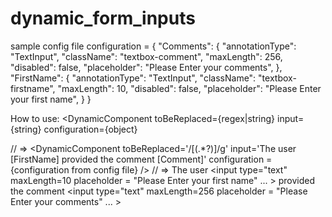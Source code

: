 # dynamic_form_inputs

sample config file
configuration = 
{
  "Comments": {
    "annotationType": "TextInput",
    "className": "textbox-comment",
    "maxLength": 256,
    "disabled": false,
    "placeholder": "Please Enter your comments",
  },
  "FirstName": {
     "annotationType": "TextInput",
    "className": "textbox-firstname",
    "maxLength": 10,
    "disabled": false,
    "placeholder": "Please Enter your first name",
  }
}

How to use:
<DynamicComponent toBeReplaced={regex|string} input={string} configuration={object}

// => <DynamicComponent toBeReplaced='/\[(.*?)\]/g' input='The user [FirstName] provided the comment [Comment]' configuration = {configuration from config file} />
// => <span>The user <input type="text" maxLength=10  placeholder = "Please Enter your first name" ... ></input> provided the comment <input type="text" maxLength=256  placeholder = "Please Enter your comments" ... ></input></span>
